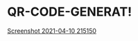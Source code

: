 # QR-CODE-GENERAT!
[Screenshot 2021-04-10 215150](https://user-images.githubusercontent.com/73915414/114282926-42436280-9a47-11eb-94d0-c1df0c26e1a1.png)
